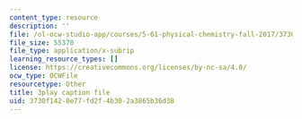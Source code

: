 ```yaml
---
content_type: resource
description: ''
file: /ol-ocw-studio-app/courses/5-61-physical-chemistry-fall-2017/3730f1420e77fd2f4b302a3865b36d38_gkRRlmes_jE.srt
file_size: 55370
file_type: application/x-subrip
learning_resource_types: []
license: https://creativecommons.org/licenses/by-nc-sa/4.0/
ocw_type: OCWFile
resourcetype: Other
title: 3play caption file
uid: 3730f142-0e77-fd2f-4b30-2a3865b36d38
---
```

